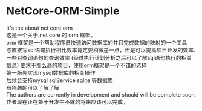 # NetCore-ORM-Simple
It's the about net core orm<br>
这是一个关于.net core 的 orm 框架。<br>
orm 框架是一个帮助程序员快速访问数据库的并且完成数据的映射的一个工具<br>
与直接写sql语句执行相比效率肯定要稍微差一点，但是可以提高项目开发的效率.<br>
一些对查询语句的查询效率 (经过执行计划分析之后可以了解sql语句执行的相关信息) 要求不那么高的项目，使用orm框架是一个不错的选择<br>
第一版先实现mysql数据库的相关操作<br>
后续会支持mysql sqlService sqlite 等数据库 <br>
有兴趣的可以了解了解<br>
The authors are currently in development and should will be complete soon.<br>
作者现在正在处于开发中不就的将来应该可以完成。<br>